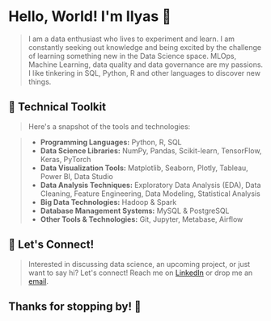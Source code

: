 # Hello, World! I'm Ilyas 👋

>I am a data enthusiast who lives to experiment and learn. I am constantly seeking out knowledge and being excited by the challenge of learning something new in the Data Science space. MLOps, Machine Learning, data quality and data governance are my passions. I like tinkering in SQL, Python, R and other languages to discover new things.

## 🚀 Technical Toolkit 

>Here's a snapshot of the tools and technologies:

>- **Programming Languages:** Python, R, SQL
>- **Data Science Libraries:** NumPy, Pandas, Scikit-learn, TensorFlow, Keras, PyTorch
>- **Data Visualization Tools:** Matplotlib, Seaborn, Plotly, Tableau, Power BI, Data Studio
>- **Data Analysis Techniques:** Exploratory Data Analysis (EDA), Data Cleaning, Feature Engineering, Data Modeling, Statistical Analysis
>- **Big Data Technologies:** Hadoop & Spark
>- **Database Management Systems:** MySQL & PostgreSQL
>- **Other Tools & Technologies:** Git, Jupyter, Metabase, Airflow

## 💌 Let's Connect!

>Interested in discussing data science, an upcoming project, or just want to say hi? Let's connect! Reach me on [LinkedIn](https://www.linkedin.com/in/muhamadilyas) or drop me an [email](ilyashaikall02@gmail.com).

## Thanks for stopping by! 👋
